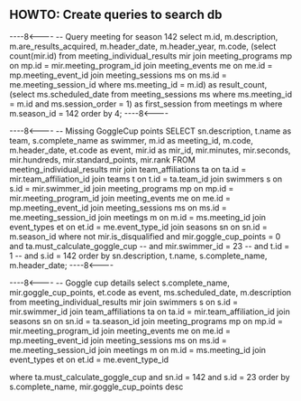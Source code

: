 ## HOWTO: Create queries to search db

----8<----
-- Query meeting for season 142
select m.id,
  m.description, 
  m.are_results_acquired, 
  m.header_date, 
  m.header_year, 
  m.code,
  (select count(mir.id) 
    from meeting_individual_results mir 
    join meeting_programs mp on mp.id = mir.meeting_program_id 
    join meeting_events me on me.id = mp.meeting_event_id 
    join meeting_sessions ms on ms.id = me.meeting_session_id 
    where ms.meeting_id = m.id) as result_count,
  (select ms.scheduled_date 
    from meeting_sessions ms 
    where ms.meeting_id = m.id 
      and ms.session_order = 1) as first_session
from meetings m
where m.season_id = 142
order by 4;
----8<----


----8<----
-- Missing GoggleCup points
SELECT sn.description, t.name as team, s.complete_name as swimmer,
    m.id as meeting_id, m.code, m.header_date, 
    et.code as event, 
    mir.id as mir_id, mir.minutes, mir.seconds, mir.hundreds, mir.standard_points, mir.rank
FROM meeting_individual_results mir
	join team_affiliations ta on ta.id = mir.team_affiliation_id
    join teams t on t.id = ta.team_id
    join swimmers s on s.id = mir.swimmer_id
    join meeting_programs mp on mp.id = mir.meeting_program_id
    join meeting_events me on me.id = mp.meeting_event_id
    join meeting_sessions ms on ms.id = me.meeting_session_id
    join meetings m on m.id = ms.meeting_id
    join event_types et on et.id = me.event_type_id
    join seasons sn on sn.id = m.season_id
where not mir.is_disqualified
    and mir.goggle_cup_points = 0
    and ta.must_calculate_goggle_cup
    -- and mir.swimmer_id = 23
    -- and t.id = 1
    -- and s.id = 142
order by sn.description, t.name, s.complete_name, m.header_date;
----8<----


----8<----
-- Goggle cup details
select s.complete_name, mir.goggle_cup_points, et.code as event, ms.scheduled_date, m.description
from meeting_individual_results mir
    join swimmers s on s.id = mir.swimmer_id
    join team_affiliations ta on ta.id = mir.team_affiliation_id
    join seasons sn on sn.id = ta.season_id
    join meeting_programs mp on mp.id = mir.meeting_program_id
    join meeting_events me on me.id = mp.meeting_event_id
    join meeting_sessions ms on ms.id = me.meeting_session_id
    join meetings m on m.id = ms.meeting_id
    join event_types et on et.id = me.event_type_id
    
where ta.must_calculate_goggle_cup
    and sn.id = 142
    and s.id = 23
order by s.complete_name, mir.goggle_cup_points desc








